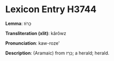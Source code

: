 # Lexicon Entry H3744

**Lemma**: כָּרוֹז

**Transliteration (xlit)**: kârôwz

**Pronunciation**: kaw-roze'

**Description**:
(Aramaic) from כְּרַז; a herald; herald.
